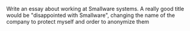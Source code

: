 Write an essay about working at Smallware systems.
A really good title would be "disappointed with Smallware", changing the name of the company to protect myself and order to anonymize them
